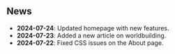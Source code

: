 ## News

- **2024-07-24**: Updated homepage with new features.
- **2024-07-23**: Added a new article on worldbuilding.
- **2024-07-22**: Fixed CSS issues on the About page.
